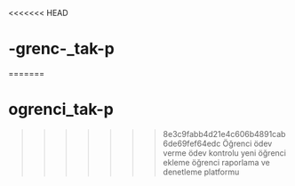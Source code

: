 <<<<<<< HEAD
# -grenc-_tak-p
=======
# ogrenci_tak-p
>>>>>>> 8e3c9fabb4d21e4c606b4891cab6de69fef64edc
Öğrenci ödev verme ödev kontrolu yeni öğrenci ekleme öğrenci raporlama ve denetleme platformu
